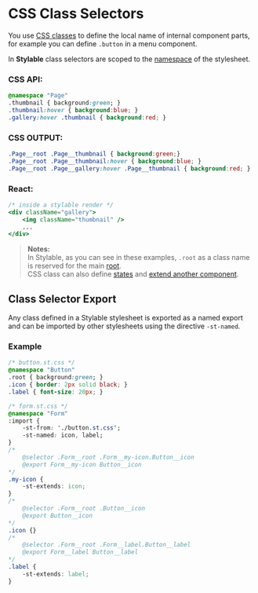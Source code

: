 # CSS Class Selectors

You use [CSS classes](https://developer.mozilla.org/en-US/docs/Web/CSS/Class_selectors) to define the local name of internal component parts, for example you can define `.button` in a menu component.

In **Stylable** class selectors are scoped to the [namespace](./namespace.md) of the stylesheet. 

### CSS API:
```css
@namespace "Page"
.thumbnail { background:green; }
.thumbnail:hover { background:blue; }
.gallery:hover .thumbnail { background:red; }
```

### CSS OUTPUT:
```css
.Page__root .Page__thumbnail { background:green;}
.Page__root .Page__thumbnail:hover { background:blue; }
.Page__root .Page__gallery:hover .Page__thumbnail { background:red; }
```

### React:
```jsx
/* inside a stylable render */
<div className="gallery">
    <img className="thumbnail" />
    ...
</div>
```

> **Notes:**  
> In Stylable, as you can see in these examples, `.root` as a class name is reserved for the main [root](./root.md).  
> CSS class can also define [states](./pseudo-classes) and [extend another component](./extend-stylesheet.md).

## Class Selector Export

Any class defined in a Stylable stylesheet is exported as a named export and can be imported by other stylesheets using the directive `-st-named`.

### Example

```css
/* button.st.css */
@namespace "Button"
.root { background:green; }
.icon { border: 2px solid black; } 
.label { font-size: 20px; } 
```

```css
/* form.st.css */
@namespace "Form"
:import {
    -st-from: './button.st.css';
    -st-named: icon, label; 
}
/* 
    @selector .Form__root .Form__my-icon.Button__icon 
    @export Form__my-icon Button__icon
*/
.my-icon { 
    -st-extends: icon; 
}
/* 
    @selector .Form__root .Button__icon 
    @export Button__icon
*/
.icon {}
/* 
    @selector .Form__root .Form__label.Button__label 
    @export Form__label Button__label
*/
.label {
    -st-extends: label;
}
```
